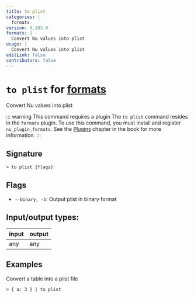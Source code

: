 ```yaml
---
title: to plist
categories: |
  formats
version: 0.103.0
formats: |
  Convert Nu values into plist
usage: |
  Convert Nu values into plist
editLink: false
contributors: false
---
```

<!-- This file is automatically generated. Please edit the command in https://github.com/nushell/nushell instead. -->

# `to plist` for [formats](/commands/categories/formats.md)

<div class='command-title'>Convert Nu values into plist</div>

::: warning This command requires a plugin
The `to plist` command resides in the `formats` plugin.
To use this command, you must install and register `nu_plugin_formats`.
See the [Plugins](/book/plugins.html) chapter in the book for more information.
:::


## Signature

```> to plist {flags} ```

## Flags

 -  `--binary, -b`: Output plist in binary format


## Input/output types:

| input | output |
| ----- | ------ |
| any   | any    |

## Examples

Convert a table into a plist file
```nu
> { a: 3 } | to plist

```
